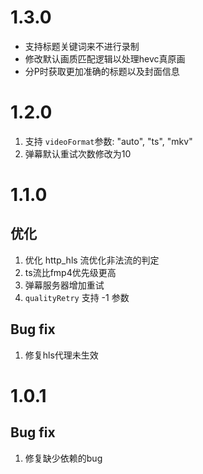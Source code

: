# 1.3.0

- 支持标题关键词来不进行录制
- 修改默认画质匹配逻辑以处理hevc真原画
- 分P时获取更加准确的标题以及封面信息

# 1.2.0

1. 支持 `videoFormat`参数: "auto", "ts", "mkv"
2. 弹幕默认重试次数修改为10

# 1.1.0

## 优化

1. 优化 http_hls 流优化非法流的判定
2. ts流比fmp4优先级更高
3. 弹幕服务器增加重试
4. `qualityRetry` 支持 -1 参数

## Bug fix

1. 修复hls代理未生效

# 1.0.1

## Bug fix

1. 修复缺少依赖的bug
